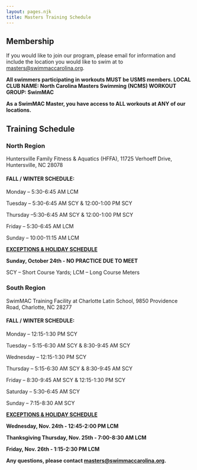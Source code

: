 ```yaml
---
layout: pages.njk
title: Masters Training Schedule
---
```

## Membership

<div class="bg-gray-100 p-6 my-6 text-center" markdown="1">

If you would like to join our program, please email for information and include the location you would like to swim at to <a href="mailto:masters@swimmaccarolina.org">masters@swimmaccarolina.org.</a>

**All swimmers participating in workouts MUST be USMS members. LOCAL CLUB NAME: North Carolina Masters Swimming (NCMS) WORKOUT GROUP: SwimMAC**

**As a SwimMAC Master, you have access to ALL workouts at ANY of our locations.**

</div>

<h2 class="separator-center">Training Schedule</h2>

<div class="flex flex-wrap -mx-4" markdown="1">
<div class="w-full md:w-1/2 p-4" markdown="1">

### North Region

<p class="center">Huntersville Family Fitness & Aquatics (HFFA), 11725 Verhoeff Drive, Huntersville, NC 28078</p>

#### FALL / WINTER SCHEDULE:

Monday – 5:30-6:45 AM LCM

Tuesday – 5:30-6:45 AM SCY & 12:00-1:00 PM SCY

Thursday –5:30-6:45 AM SCY & 12:00-1:00 PM SCY

Friday – 5:30-6:45 AM LCM

Sunday – 10:00-11:15 AM LCM

<span style="text-decoration: underline;"><strong>EXCEPTIONS & HOLIDAY SCHEDULE</strong></span>

**Sunday, October 24th - NO PRACTICE DUE TO MEET**

SCY – Short Course Yards; LCM – Long Course Meters

</div>

<div class="w-full md:w-1/2 p-4" markdown="1">

### South Region

SwimMAC Training Facility at Charlotte Latin School, 9850 Providence Road, Charlotte, NC 28277

#### FALL / WINTER SCHEDULE:

Monday – 12:15-1:30 PM SCY

Tuesday – 5:15-6:30 AM SCY & 8:30-9:45 AM SCY

Wednesday – 12:15-1:30 PM SCY

Thursday – 5:15-6:30 AM SCY & 8:30-9:45 AM SCY

Friday – 8:30-9:45 AM SCY & 12:15-1:30 PM SCY

Saturday – 5:30-6:45 AM SCY

Sunday – 7:15-8:30 AM SCY

<span style="text-decoration: underline;">
    <strong>EXCEPTIONS &amp; HOLIDAY SCHEDULE</strong>
</span>

**Wednesday, Nov. 24th - 12:45-2:00 PM LCM**

**Thanksgiving Thursday, Nov. 25th - 7:00-8:30 AM LCM**

**Friday, Nov. 26th - 1:15-2:30 PM LCM**

</div>
</div>

**Any questions, please contact <a href="mailto:masters@swimmaccarolina.org" target="_blank" rel="noopener">masters@swimmaccarolina.org</a>.**